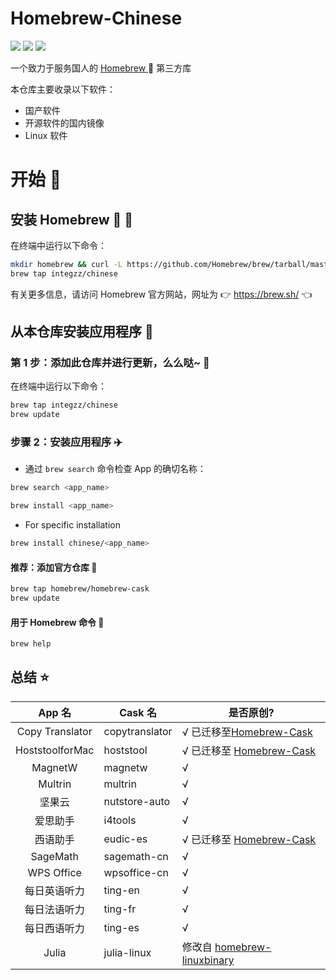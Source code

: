 <div align="left">
<h1 align="left"> Homebrew-Chinese </h1>
<p>
<a>
<img src="https://img.shields.io/github/languages/code-size/integzz/homebrew-chinese.svg">
</a>
<a>
<img src="https://img.shields.io/github/repo-size/integzz/homebrew-chinese.svg">
</a>

<a>
<img src="https://img.shields.io/github/license/integzz/homebrew-chinese">
</a>
</p>
</div>

<p></p>

<div>
<p> 一个致力于服务国人的 <a href="https://github.com/Homebrew/brew"> Homebrew </a> 🍺 第三方库
</p>
</div>

本仓库主要收录以下软件：

- 国产软件
- 开源软件的国内镜像
- Linux 软件

# 开始 🏃

## 安装 Homebrew 🍺 🚴

在终端中运行以下命令：

```bash
mkdir homebrew && curl -L https://github.com/Homebrew/brew/tarball/master | tar xz --strip 1 -C homebrew
brew tap integzz/chinese
```

有关更多信息，请访问 Homebrew 官方网站，网址为 👉 https://brew.sh/ 👈

## 从本仓库安装应用程序 🚅

### 第 1 步：添加此仓库并进行更新，么么哒~ 💋

在终端中运行以下命令：

```bash
brew tap integzz/chinese
brew update
```

### 步骤 2：安装应用程序 ✈️

- 通过 `brew search` 命令检查 App 的确切名称：

```bash
brew search <app_name>
```

``` bash
brew install <app_name>
```

- For specific installation

```bash
brew install chinese/<app_name>
```

#### 推荐：添加官方仓库 🚀

```bash
brew tap homebrew/homebrew-cask
brew update
```

#### 用于 Homebrew 命令 📖

```bash
brew help
```

## 总结 ⭐️

|     App 名      | Cask 名        | 是否原创?                                                                        |
|:---------------:|----------------|----------------------------------------------------------------------------------|
| Copy Translator | copytranslator | √ 已迁移至[Homebrew-Cask](https://github.com/Homebrew/homebrew-cask)             |
| HoststoolforMac | hoststool      | √ 已迁移至 [Homebrew-Cask](https://github.com/Homebrew/homebrew-cask)            |
|     MagnetW     | magnetw        | √                                                                                |
|     Multrin     | multrin        | √                                                                                |
|     坚果云      | nutstore-auto  | √                                                                                |
|    爱思助手     | i4tools        | √                                                                                |
|    西语助手     | eudic-es       | √ 已迁移至 [Homebrew-Cask](https://github.com/Homebrew/homebrew-cask)            |
|    SageMath     | sagemath-cn    | √                                                                                |
|   WPS Office    | wpsoffice-cn   | √                                                                                |
|  每日英语听力   | ting-en        | √                                                                                |
|  每日法语听力   | ting-fr        | √                                                                                |
|  每日西语听力   | ting-es        | √                                                                                |
|      Julia      | julia-linux    | 修改自 [homebrew-linuxbinary](https://github.com/athrunsun/homebrew-linuxbinary) |
